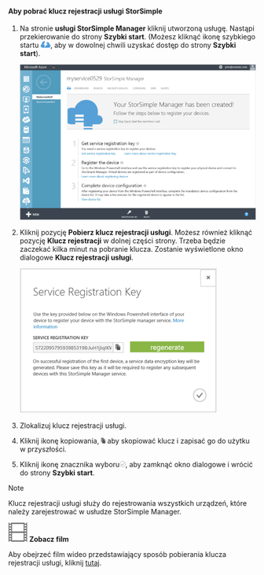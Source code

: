 <!--author=alkohli last changed: 9/17/15-->

#### Aby pobrać klucz rejestracji usługi StorSimple
1. Na stronie **usługi StorSimple Manager** kliknij utworzoną usługę. Nastąpi przekierowanie do strony **Szybki start**. (Możesz kliknąć ikonę szybkiego startu ![Ikona Szybki start usługi StorSimple ](./media/storsimple-get-service-registration-key/HCS_QuickStartIcon-include.png), aby w dowolnej chwili uzyskać dostęp do strony **Szybki start**).
   
     ![Strona Szybki start usługi StorSimple](./media/storsimple-get-service-registration-key/HCS_ServiceQuickStart-include.png)
2. Kliknij pozycję **Pobierz klucz rejestracji usługi**. Możesz również kliknąć pozycję **Klucz rejestracji** w dolnej części strony. Trzeba będzie zaczekać kilka minut na pobranie klucza. Zostanie wyświetlone okno dialogowe **Klucz rejestracji usługi**.
   
     ![Okno dialogowe Klucz rejestracji usługi](./media/storsimple-get-service-registration-key/HCS_GetServiceRegistrationKey-include.png)
3. Zlokalizuj klucz rejestracji usługi.
4. Kliknij ikonę kopiowania, ![Ikona kopiowania usługi StorSimple](./media/storsimple-get-service-registration-key/HCS_CopyIcon-include.png) aby skopiować klucz i zapisać go do użytku w przyszłości.
5. Kliknij ikonę znacznika wyboru![Ikona znacznika wyboru StorSimple](./media/storsimple-get-service-registration-key/HCS_CheckIcon-include.png), aby zamknąć okno dialogowe i wrócić do strony **Szybki start**.

> [!NOTE]
> Klucz rejestracji usługi służy do rejestrowania wszystkich urządzeń, które należy zarejestrować w usłudze StorSimple Manager.
> 
> 

![Zobacz film](./media/storsimple-get-service-registration-key/Video_icon.png) **Zobacz film**

Aby obejrzeć film wideo przedstawiający sposób pobierania klucza rejestracji usługi, kliknij [tutaj](https://azure.microsoft.com/documentation/videos/get-the-service-registration-key/).

<!--HONumber=Sep16_HO3-->



